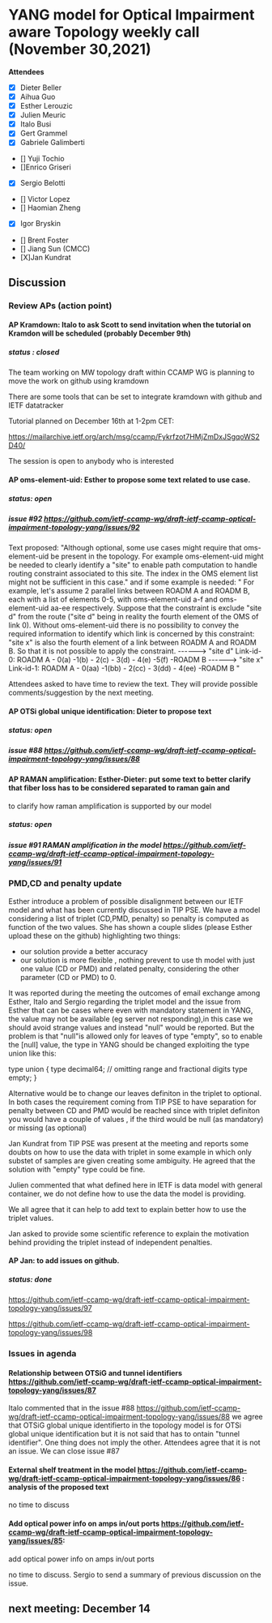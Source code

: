# YANG model for Optical Impairment aware Topology weekly call (November 30,2021)


****Attendees****
- [x] Dieter Beller
- [x] Aihua Guo
- [x] Esther Lerouzic
- [X] Julien Meuric
- [x] Italo Busi
- [x] Gert Grammel
- [x] Gabriele Galimberti
- [] Yuji Tochio
- []Enrico Griseri
- [x] Sergio Belotti
- [] Victor Lopez
- [] Haomian Zheng
- [x] Igor Bryskin
- [] Brent Foster
- [] Jiang Sun (CMCC)
- [X]Jan Kundrat



## Discussion

### Review APs (action point) 

#### AP Kramdown: Italo to ask Scott to send invitation when the tutorial on Kramdon will be scheduled (probably December 9th)
##### status : closed
The team working on MW topology draft within CCAMP WG is planning to move the work on github using kramdown

There are some tools that can be set to integrate kramdown with github and IETF datatracker

Tutorial planned on December 16th at 1-2pm CET:

https://mailarchive.ietf.org/arch/msg/ccamp/Fykrfzot7HMjZmDxJSgqoWS2D40/

The session is open to anybody who is interested

 
#### AP oms-element-uid: Esther to propose some text related to use case.
##### status: open

##### issue #92 https://github.com/ietf-ccamp-wg/draft-ietf-ccamp-optical-impairment-topology-yang/issues/92

Text proposed:
"Although optional, some use cases might require that oms-element-uid be present in the topology. 
For example oms-element-uid might be needed to clearly identify a "site" to enable path computation to handle routing constraint associated to this site. The index in the OMS element list might not be sufficient in this case."
and if some example is needed:
"
For example, let's assume 2 parallel links between ROADM A and ROADM B, each with a list of elements 0-5, 
with oms-element-uid a-f and oms-element-uid aa-ee respectively. 
Suppose that the constraint is exclude "site d" from the route ("site d" being in reality the fourth element of the OMS of link 0). 
Without oms-element-uid there is no possibility to convey the required information to identify which link is concerned by this constraint: 
"site x" is also the fourth element of a link between ROADM A and ROADM B. So that it is not possible to apply the constraint.
------>
"site d"
Link-id-0: ROADM A - 0(a) -1(b) - 2(c) - 3(d) - 4(e) -5(f) -ROADM B
------>
"site x"
Link-id-1: ROADM A - 0(aa) -1(bb) - 2(cc) - 3(dd) - 4(ee) -ROADM B
"

Attendees asked to have time to review the text.
They will provide possible comments/suggestion by the next meeting.


#### AP OTSi global unique identification: Dieter to propose text
##### status: open
##### issue #88 https://github.com/ietf-ccamp-wg/draft-ietf-ccamp-optical-impairment-topology-yang/issues/88

#### AP RAMAN amplification: Esther-Dieter: put some text to better clarify that fiber loss has to be considered separated to raman gain and 
to clarify how raman amplification is supported by our model
##### status: open
##### issue #91 RAMAN amplification in the model https://github.com/ietf-ccamp-wg/draft-ietf-ccamp-optical-impairment-topology-yang/issues/91


### PMD,CD and penalty update
Esther introduce a problem of possible disalignment between our IETF model and what has been currently discussed in TIP PSE.
We have a model considering a list of triplet (CD,PMD, penalty) so penalty is computed as function of the two values.
She has shown a couple slides (please Esther upload these on the github) highlighting two things:
- our solution provide a better accuracy
- our solution is more flexible , nothing prevent to use th model with just one value (CD or PMD) and related penalty, considering the other parameter (CD or PMD) to 0.

It was reported during the meeting the outcomes of email exchange among Esther,
Italo and Sergio regarding the triplet model and the issue from Esther that can be cases
where even with mandatory statement in YANG, the value may not be available (eg server not responding),in this case we should avoid strange values and instead 
"null" would be reported.
But the problem is that "null"is allowed only for leaves of type "empty", so to enable the [null] value, 
the type in YANG should be changed exploiting the type union like this:

type union {
  type decimal64;  // omitting range and fractional digits
  type empty;
}

Alternative would be to change our leaves definiton in the triplet to optional.
In both cases the requirement coming from TIP PSE to have separation for penalty between CD and PMD would be reached since with triplet definiton you would 
have a couple of values , if the third would be null (as mandatory) or missing (as optional)

Jan Kundrat from TIP PSE was present at the meeting and reports some doubts on how to use the data with triplet in some example in which only substet
of samples are given creating some ambiguity.
He agreed that the solution with "empty" type could be fine.

Julien commented that what defined here in IETF is data model with general container, we do not define how to use the data the model is providing.

We all agree that it can help to add text to explain better how to use the triplet values.

Jan asked to provide some scientific reference to explain the motivation behind providing the triplet instead of independent penalties.

#### AP Jan: to add issues on github.
##### status: done
https://github.com/ietf-ccamp-wg/draft-ietf-ccamp-optical-impairment-topology-yang/issues/97

https://github.com/ietf-ccamp-wg/draft-ietf-ccamp-optical-impairment-topology-yang/issues/98


### Issues in agenda
#### Relationship between OTSiG and tunnel identifiers https://github.com/ietf-ccamp-wg/draft-ietf-ccamp-optical-impairment-topology-yang/issues/87 

Italo commented that in the issue #88 https://github.com/ietf-ccamp-wg/draft-ietf-ccamp-optical-impairment-topology-yang/issues/88 
we agree that OTSiG global unique identifierto in the topology model is for OTSi global unique identification but it is not said that has to ontain "tunnel identifier".
One thing does not imply the other.
Attendees agree that it is not an issue.
We can close issue #87

#### External shelf treatment in the model https://github.com/ietf-ccamp-wg/draft-ietf-ccamp-optical-impairment-topology-yang/issues/86 : analysis of the proposed text 

no time to discuss

#### Add optical power info on amps in/out ports https://github.com/ietf-ccamp-wg/draft-ietf-ccamp-optical-impairment-topology-yang/issues/85: 
add optical power info on amps in/out ports

no time to discuss.
Sergio to send a summary of previous discussion on the issue.

## next meeting: December 14
